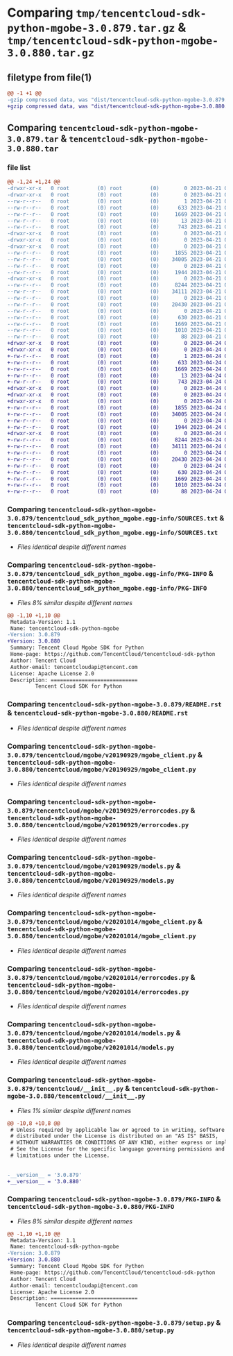 # Comparing `tmp/tencentcloud-sdk-python-mgobe-3.0.879.tar.gz` & `tmp/tencentcloud-sdk-python-mgobe-3.0.880.tar.gz`

## filetype from file(1)

```diff
@@ -1 +1 @@
-gzip compressed data, was "dist/tencentcloud-sdk-python-mgobe-3.0.879.tar", last modified: Fri Apr 21 00:52:35 2023, max compression
+gzip compressed data, was "dist/tencentcloud-sdk-python-mgobe-3.0.880.tar", last modified: Mon Apr 24 03:14:00 2023, max compression
```

## Comparing `tencentcloud-sdk-python-mgobe-3.0.879.tar` & `tencentcloud-sdk-python-mgobe-3.0.880.tar`

### file list

```diff
@@ -1,24 +1,24 @@
-drwxr-xr-x   0 root         (0) root         (0)        0 2023-04-21 00:52:35.000000 tencentcloud-sdk-python-mgobe-3.0.879/
-drwxr-xr-x   0 root         (0) root         (0)        0 2023-04-21 00:52:35.000000 tencentcloud-sdk-python-mgobe-3.0.879/tencentcloud_sdk_python_mgobe.egg-info/
--rw-r--r--   0 root         (0) root         (0)        1 2023-04-21 00:52:35.000000 tencentcloud-sdk-python-mgobe-3.0.879/tencentcloud_sdk_python_mgobe.egg-info/dependency_links.txt
--rw-r--r--   0 root         (0) root         (0)      633 2023-04-21 00:52:35.000000 tencentcloud-sdk-python-mgobe-3.0.879/tencentcloud_sdk_python_mgobe.egg-info/SOURCES.txt
--rw-r--r--   0 root         (0) root         (0)     1669 2023-04-21 00:52:35.000000 tencentcloud-sdk-python-mgobe-3.0.879/tencentcloud_sdk_python_mgobe.egg-info/PKG-INFO
--rw-r--r--   0 root         (0) root         (0)       13 2023-04-21 00:52:35.000000 tencentcloud-sdk-python-mgobe-3.0.879/tencentcloud_sdk_python_mgobe.egg-info/top_level.txt
--rw-r--r--   0 root         (0) root         (0)      743 2023-04-21 00:52:35.000000 tencentcloud-sdk-python-mgobe-3.0.879/README.rst
-drwxr-xr-x   0 root         (0) root         (0)        0 2023-04-21 00:52:35.000000 tencentcloud-sdk-python-mgobe-3.0.879/tencentcloud/
-drwxr-xr-x   0 root         (0) root         (0)        0 2023-04-21 00:52:35.000000 tencentcloud-sdk-python-mgobe-3.0.879/tencentcloud/mgobe/
-drwxr-xr-x   0 root         (0) root         (0)        0 2023-04-21 00:52:35.000000 tencentcloud-sdk-python-mgobe-3.0.879/tencentcloud/mgobe/v20190929/
--rw-r--r--   0 root         (0) root         (0)     1855 2023-04-21 00:52:35.000000 tencentcloud-sdk-python-mgobe-3.0.879/tencentcloud/mgobe/v20190929/mgobe_client.py
--rw-r--r--   0 root         (0) root         (0)    34005 2023-04-21 00:52:35.000000 tencentcloud-sdk-python-mgobe-3.0.879/tencentcloud/mgobe/v20190929/errorcodes.py
--rw-r--r--   0 root         (0) root         (0)        0 2023-04-21 00:52:35.000000 tencentcloud-sdk-python-mgobe-3.0.879/tencentcloud/mgobe/v20190929/__init__.py
--rw-r--r--   0 root         (0) root         (0)     1944 2023-04-21 00:52:35.000000 tencentcloud-sdk-python-mgobe-3.0.879/tencentcloud/mgobe/v20190929/models.py
-drwxr-xr-x   0 root         (0) root         (0)        0 2023-04-21 00:52:35.000000 tencentcloud-sdk-python-mgobe-3.0.879/tencentcloud/mgobe/v20201014/
--rw-r--r--   0 root         (0) root         (0)     8244 2023-04-21 00:52:35.000000 tencentcloud-sdk-python-mgobe-3.0.879/tencentcloud/mgobe/v20201014/mgobe_client.py
--rw-r--r--   0 root         (0) root         (0)    34111 2023-04-21 00:52:35.000000 tencentcloud-sdk-python-mgobe-3.0.879/tencentcloud/mgobe/v20201014/errorcodes.py
--rw-r--r--   0 root         (0) root         (0)        0 2023-04-21 00:52:35.000000 tencentcloud-sdk-python-mgobe-3.0.879/tencentcloud/mgobe/v20201014/__init__.py
--rw-r--r--   0 root         (0) root         (0)    20430 2023-04-21 00:52:35.000000 tencentcloud-sdk-python-mgobe-3.0.879/tencentcloud/mgobe/v20201014/models.py
--rw-r--r--   0 root         (0) root         (0)        0 2023-04-21 00:52:35.000000 tencentcloud-sdk-python-mgobe-3.0.879/tencentcloud/mgobe/__init__.py
--rw-r--r--   0 root         (0) root         (0)      630 2023-04-21 00:52:35.000000 tencentcloud-sdk-python-mgobe-3.0.879/tencentcloud/__init__.py
--rw-r--r--   0 root         (0) root         (0)     1669 2023-04-21 00:52:35.000000 tencentcloud-sdk-python-mgobe-3.0.879/PKG-INFO
--rw-r--r--   0 root         (0) root         (0)     1010 2023-04-21 00:52:35.000000 tencentcloud-sdk-python-mgobe-3.0.879/setup.py
--rw-r--r--   0 root         (0) root         (0)       88 2023-04-21 00:52:35.000000 tencentcloud-sdk-python-mgobe-3.0.879/setup.cfg
+drwxr-xr-x   0 root         (0) root         (0)        0 2023-04-24 03:14:00.000000 tencentcloud-sdk-python-mgobe-3.0.880/
+drwxr-xr-x   0 root         (0) root         (0)        0 2023-04-24 03:14:00.000000 tencentcloud-sdk-python-mgobe-3.0.880/tencentcloud_sdk_python_mgobe.egg-info/
+-rw-r--r--   0 root         (0) root         (0)        1 2023-04-24 03:14:00.000000 tencentcloud-sdk-python-mgobe-3.0.880/tencentcloud_sdk_python_mgobe.egg-info/dependency_links.txt
+-rw-r--r--   0 root         (0) root         (0)      633 2023-04-24 03:14:00.000000 tencentcloud-sdk-python-mgobe-3.0.880/tencentcloud_sdk_python_mgobe.egg-info/SOURCES.txt
+-rw-r--r--   0 root         (0) root         (0)     1669 2023-04-24 03:14:00.000000 tencentcloud-sdk-python-mgobe-3.0.880/tencentcloud_sdk_python_mgobe.egg-info/PKG-INFO
+-rw-r--r--   0 root         (0) root         (0)       13 2023-04-24 03:14:00.000000 tencentcloud-sdk-python-mgobe-3.0.880/tencentcloud_sdk_python_mgobe.egg-info/top_level.txt
+-rw-r--r--   0 root         (0) root         (0)      743 2023-04-24 03:13:59.000000 tencentcloud-sdk-python-mgobe-3.0.880/README.rst
+drwxr-xr-x   0 root         (0) root         (0)        0 2023-04-24 03:14:00.000000 tencentcloud-sdk-python-mgobe-3.0.880/tencentcloud/
+drwxr-xr-x   0 root         (0) root         (0)        0 2023-04-24 03:14:00.000000 tencentcloud-sdk-python-mgobe-3.0.880/tencentcloud/mgobe/
+drwxr-xr-x   0 root         (0) root         (0)        0 2023-04-24 03:14:00.000000 tencentcloud-sdk-python-mgobe-3.0.880/tencentcloud/mgobe/v20190929/
+-rw-r--r--   0 root         (0) root         (0)     1855 2023-04-24 03:13:59.000000 tencentcloud-sdk-python-mgobe-3.0.880/tencentcloud/mgobe/v20190929/mgobe_client.py
+-rw-r--r--   0 root         (0) root         (0)    34005 2023-04-24 03:13:59.000000 tencentcloud-sdk-python-mgobe-3.0.880/tencentcloud/mgobe/v20190929/errorcodes.py
+-rw-r--r--   0 root         (0) root         (0)        0 2023-04-24 03:13:59.000000 tencentcloud-sdk-python-mgobe-3.0.880/tencentcloud/mgobe/v20190929/__init__.py
+-rw-r--r--   0 root         (0) root         (0)     1944 2023-04-24 03:13:59.000000 tencentcloud-sdk-python-mgobe-3.0.880/tencentcloud/mgobe/v20190929/models.py
+drwxr-xr-x   0 root         (0) root         (0)        0 2023-04-24 03:14:00.000000 tencentcloud-sdk-python-mgobe-3.0.880/tencentcloud/mgobe/v20201014/
+-rw-r--r--   0 root         (0) root         (0)     8244 2023-04-24 03:13:59.000000 tencentcloud-sdk-python-mgobe-3.0.880/tencentcloud/mgobe/v20201014/mgobe_client.py
+-rw-r--r--   0 root         (0) root         (0)    34111 2023-04-24 03:13:59.000000 tencentcloud-sdk-python-mgobe-3.0.880/tencentcloud/mgobe/v20201014/errorcodes.py
+-rw-r--r--   0 root         (0) root         (0)        0 2023-04-24 03:13:59.000000 tencentcloud-sdk-python-mgobe-3.0.880/tencentcloud/mgobe/v20201014/__init__.py
+-rw-r--r--   0 root         (0) root         (0)    20430 2023-04-24 03:13:59.000000 tencentcloud-sdk-python-mgobe-3.0.880/tencentcloud/mgobe/v20201014/models.py
+-rw-r--r--   0 root         (0) root         (0)        0 2023-04-24 03:13:59.000000 tencentcloud-sdk-python-mgobe-3.0.880/tencentcloud/mgobe/__init__.py
+-rw-r--r--   0 root         (0) root         (0)      630 2023-04-24 03:13:59.000000 tencentcloud-sdk-python-mgobe-3.0.880/tencentcloud/__init__.py
+-rw-r--r--   0 root         (0) root         (0)     1669 2023-04-24 03:14:00.000000 tencentcloud-sdk-python-mgobe-3.0.880/PKG-INFO
+-rw-r--r--   0 root         (0) root         (0)     1010 2023-04-24 03:13:59.000000 tencentcloud-sdk-python-mgobe-3.0.880/setup.py
+-rw-r--r--   0 root         (0) root         (0)       88 2023-04-24 03:14:00.000000 tencentcloud-sdk-python-mgobe-3.0.880/setup.cfg
```

### Comparing `tencentcloud-sdk-python-mgobe-3.0.879/tencentcloud_sdk_python_mgobe.egg-info/SOURCES.txt` & `tencentcloud-sdk-python-mgobe-3.0.880/tencentcloud_sdk_python_mgobe.egg-info/SOURCES.txt`

 * *Files identical despite different names*

### Comparing `tencentcloud-sdk-python-mgobe-3.0.879/tencentcloud_sdk_python_mgobe.egg-info/PKG-INFO` & `tencentcloud-sdk-python-mgobe-3.0.880/tencentcloud_sdk_python_mgobe.egg-info/PKG-INFO`

 * *Files 8% similar despite different names*

```diff
@@ -1,10 +1,10 @@
 Metadata-Version: 1.1
 Name: tencentcloud-sdk-python-mgobe
-Version: 3.0.879
+Version: 3.0.880
 Summary: Tencent Cloud Mgobe SDK for Python
 Home-page: https://github.com/TencentCloud/tencentcloud-sdk-python
 Author: Tencent Cloud
 Author-email: tencentcloudapi@tencent.com
 License: Apache License 2.0
 Description: ============================
         Tencent Cloud SDK for Python
```

### Comparing `tencentcloud-sdk-python-mgobe-3.0.879/README.rst` & `tencentcloud-sdk-python-mgobe-3.0.880/README.rst`

 * *Files identical despite different names*

### Comparing `tencentcloud-sdk-python-mgobe-3.0.879/tencentcloud/mgobe/v20190929/mgobe_client.py` & `tencentcloud-sdk-python-mgobe-3.0.880/tencentcloud/mgobe/v20190929/mgobe_client.py`

 * *Files identical despite different names*

### Comparing `tencentcloud-sdk-python-mgobe-3.0.879/tencentcloud/mgobe/v20190929/errorcodes.py` & `tencentcloud-sdk-python-mgobe-3.0.880/tencentcloud/mgobe/v20190929/errorcodes.py`

 * *Files identical despite different names*

### Comparing `tencentcloud-sdk-python-mgobe-3.0.879/tencentcloud/mgobe/v20190929/models.py` & `tencentcloud-sdk-python-mgobe-3.0.880/tencentcloud/mgobe/v20190929/models.py`

 * *Files identical despite different names*

### Comparing `tencentcloud-sdk-python-mgobe-3.0.879/tencentcloud/mgobe/v20201014/mgobe_client.py` & `tencentcloud-sdk-python-mgobe-3.0.880/tencentcloud/mgobe/v20201014/mgobe_client.py`

 * *Files identical despite different names*

### Comparing `tencentcloud-sdk-python-mgobe-3.0.879/tencentcloud/mgobe/v20201014/errorcodes.py` & `tencentcloud-sdk-python-mgobe-3.0.880/tencentcloud/mgobe/v20201014/errorcodes.py`

 * *Files identical despite different names*

### Comparing `tencentcloud-sdk-python-mgobe-3.0.879/tencentcloud/mgobe/v20201014/models.py` & `tencentcloud-sdk-python-mgobe-3.0.880/tencentcloud/mgobe/v20201014/models.py`

 * *Files identical despite different names*

### Comparing `tencentcloud-sdk-python-mgobe-3.0.879/tencentcloud/__init__.py` & `tencentcloud-sdk-python-mgobe-3.0.880/tencentcloud/__init__.py`

 * *Files 1% similar despite different names*

```diff
@@ -10,8 +10,8 @@
 # Unless required by applicable law or agreed to in writing, software
 # distributed under the License is distributed on an "AS IS" BASIS,
 # WITHOUT WARRANTIES OR CONDITIONS OF ANY KIND, either express or implied.
 # See the License for the specific language governing permissions and
 # limitations under the License.
 
 
-__version__ = '3.0.879'
+__version__ = '3.0.880'
```

### Comparing `tencentcloud-sdk-python-mgobe-3.0.879/PKG-INFO` & `tencentcloud-sdk-python-mgobe-3.0.880/PKG-INFO`

 * *Files 8% similar despite different names*

```diff
@@ -1,10 +1,10 @@
 Metadata-Version: 1.1
 Name: tencentcloud-sdk-python-mgobe
-Version: 3.0.879
+Version: 3.0.880
 Summary: Tencent Cloud Mgobe SDK for Python
 Home-page: https://github.com/TencentCloud/tencentcloud-sdk-python
 Author: Tencent Cloud
 Author-email: tencentcloudapi@tencent.com
 License: Apache License 2.0
 Description: ============================
         Tencent Cloud SDK for Python
```

### Comparing `tencentcloud-sdk-python-mgobe-3.0.879/setup.py` & `tencentcloud-sdk-python-mgobe-3.0.880/setup.py`

 * *Files identical despite different names*

